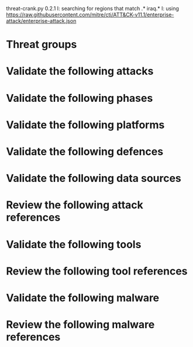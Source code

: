 threat-crank.py 0.2.1
I: searching for regions that match .* iraq.*
I: using https://raw.githubusercontent.com/mitre/cti/ATT&CK-v11.1/enterprise-attack/enterprise-attack.json
# Threat groups


# Validate the following attacks


# Validate the following phases


# Validate the following platforms


# Validate the following defences


# Validate the following data sources


# Review the following attack references


# Validate the following tools


# Review the following tool references


# Validate the following malware


# Review the following malware references


